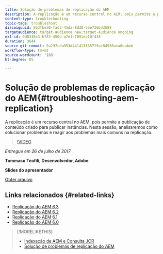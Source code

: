 ```yaml
---
title: Solução de problemas de replicação do AEM
description: A replicação é um recurso central no AEM, pois permite a publicação de conteúdo criado para publicar instâncias. Nesta sessão, analisaremos como solucionar problemas e reagir aos problemas mais comuns na replicação.
content-type: troubleshooting
topic-tags: troubleshoot
discoiquuid: 563fbea0-fad3-45da-8d38-5ee736bd3588
targetaudience: target-audience new;target-audience ongoing
exl-id: 0d8338e3-bf83-450b-a7e1-7091ea10f436
duration: 3644
source-git-commit: 9a297cda953d4414131657f9ac84580aea0eabeb
workflow-type: tm+mt
source-wordcount: '108'
ht-degree: 0%

---
```


# Solução de problemas de replicação do AEM{#troubleshooting-aem-replication}

A replicação é um recurso central no AEM, pois permite a publicação de conteúdo criado para publicar instâncias. Nesta sessão, analisaremos como solucionar problemas e reagir aos problemas mais comuns na replicação.

>[!VIDEO](https://video.tv.adobe.com/v/19282/?quality=9)

*Entregue em 26 de julho de 2017*

**Tommaso Teofili, Desenvolvedor, Adobe**

**Slides do apresentador**

[Obter arquivo](assets/aem-gems-troubleshooting-aem-replication.pdf)

## Links relacionados {#related-links}

* [Replicação do AEM 6.3](https://docs.adobe.com/docs/en/aem/6-3/deploy/configuring/replication.html)
* [Replicação do AEM 6.2](https://docs.adobe.com/docs/en/aem/6-2/deploy/configuring/replication.html)
* [Replicação do AEM 6.1](https://docs.adobe.com/docs/en/aem/6-1/deploy/configuring/replication.html)
* [Replicação do AEM 6.0](https://docs.adobe.com/docs/en/aem/6-0/deploy/configuring/replication.html)

>[!MORELIKETHIS]
>
>* [Indexação de AEM e Consulta JCR](aem-indexing-jcr-query.md)
>* [Solução de problemas de replicação do AEM](aem-troubleshooting-aem-replication.md)
<!-- >>* [Adobe Experience Manager: AEM 6.x Maintenance Tasks](https://helpx.adobe.com/experience-manager/kt/eseminars/ccoo-aem-Aug-register.html) -->
